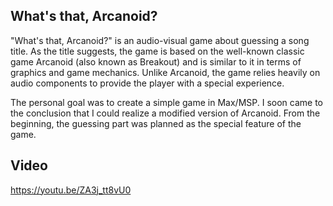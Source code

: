 ## What's that, Arcanoid?

"What's that, Arcanoid?" is an audio-visual game about guessing a song title. As the title suggests, the game is based on the well-known classic game Arcanoid (also known as Breakout) and is similar to it in terms of graphics and game mechanics. Unlike Arcanoid, the game relies heavily on audio components to provide the player with a special experience.

The personal goal was to create a simple game in Max/MSP. I soon came to the conclusion that I could realize a modified version of Arcanoid. From the beginning, the guessing part was planned as the special feature of the game.

## Video

https://youtu.be/ZA3j_tt8vU0